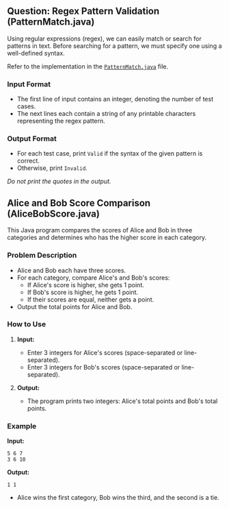 ## Question: Regex Pattern Validation (PatternMatch.java)

Using regular expressions (regex), we can easily match or search for patterns in text. Before searching for a pattern, we must specify one using a well-defined syntax.

Refer to the implementation in the [`PatternMatch.java`](PatternMatch.java) file.

### Input Format

- The first line of input contains an integer, denoting the number of test cases.
- The next lines each contain a string of any printable characters representing the regex pattern.

### Output Format

- For each test case, print `Valid` if the syntax of the given pattern is correct.
- Otherwise, print `Invalid`.

_Do not print the quotes in the output._

## Alice and Bob Score Comparison (AliceBobScore.java)

This Java program compares the scores of Alice and Bob in three categories and determines who has the higher score in each category.

### Problem Description

- Alice and Bob each have three scores.
- For each category, compare Alice's and Bob's scores:
  - If Alice's score is higher, she gets 1 point.
  - If Bob's score is higher, he gets 1 point.
  - If their scores are equal, neither gets a point.
- Output the total points for Alice and Bob.

### How to Use

1. **Input:**

   - Enter 3 integers for Alice's scores (space-separated or line-separated).
   - Enter 3 integers for Bob's scores (space-separated or line-separated).

2. **Output:**
   - The program prints two integers: Alice's total points and Bob's total points.

### Example

**Input:**

```
5 6 7
3 6 10
```

**Output:**

```
1 1
```

- Alice wins the first category, Bob wins the third, and the second is a tie.

